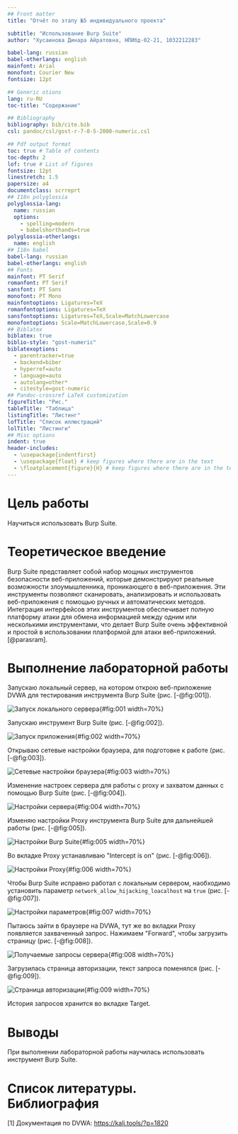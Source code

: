 ```yaml
---
## Front matter
title: "Отчёт по этапу №5 индивидуального проекта"

subtitle: "Использование Burp Suite"
author: "Хусаинова Динара Айратовна, НПИбд-02-21, 1032212283"

babel-lang: russian 
babel-otherlangs: english 
mainfont: Arial 
monofont: Courier New 
fontsize: 12pt

## Generic otions
lang: ru-RU
toc-title: "Содержание"

## Bibliography
bibliography: bib/cite.bib
csl: pandoc/csl/gost-r-7-0-5-2008-numeric.csl

## Pdf output format
toc: true # Table of contents
toc-depth: 2
lof: true # List of figures
fontsize: 12pt
linestretch: 1.5
papersize: a4
documentclass: scrreprt
## I18n polyglossia
polyglossia-lang:
  name: russian
  options:
	- spelling=modern
	- babelshorthands=true
polyglossia-otherlangs:
  name: english
## I18n babel
babel-lang: russian
babel-otherlangs: english
## Fonts
mainfont: PT Serif
romanfont: PT Serif
sansfont: PT Sans
monofont: PT Mono
mainfontoptions: Ligatures=TeX
romanfontoptions: Ligatures=TeX
sansfontoptions: Ligatures=TeX,Scale=MatchLowercase
monofontoptions: Scale=MatchLowercase,Scale=0.9
## Biblatex
biblatex: true
biblio-style: "gost-numeric"
biblatexoptions:
  - parentracker=true
  - backend=biber
  - hyperref=auto
  - language=auto
  - autolang=other*
  - citestyle=gost-numeric
## Pandoc-crossref LaTeX customization
figureTitle: "Рис."
tableTitle: "Таблица"
listingTitle: "Листинг"
lofTitle: "Список иллюстраций"
lolTitle: "Листинги"
## Misc options
indent: true
header-includes:
  - \usepackage{indentfirst}
  - \usepackage{float} # keep figures where there are in the text
  - \floatplacement{figure}{H} # keep figures where there are in the text
---
```

# Цель работы

Научиться использовать Burp Suite.

# Теоретическое введение

Burp Suite представляет собой набор мощных инструментов безопасности веб-приложений, которые демонстрируют реальные возможности злоумышленника,
проникающего в веб-приложения. Эти инструменты позволяют сканировать,
анализировать и использовать веб-приложения с помощью ручных и автоматических методов. Интеграция интерфейсов этих инструментов обеспечивает полную
платформу атаки для обмена информацией между одним или несколькими инструментами, что делает Burp Suite очень эффективной и простой в использовании
платформой для атаки веб-приложений. [@parasram].

# Выполнение лабораторной работы

Запускаю локальный сервер, на котором открою веб-приложение DVWA для тестирования инструмента Burp Suite (рис. [-@fig:001]).

![Запуск локального сервера](image/1.PNG){#fig:001 width=70%}

Запускаю инструмент Burp Suite (рис. [-@fig:002]).

![Запуск приложения](image/2.PNG){#fig:002 width=70%}

Открываю сетевые настройки браузера, для подготовке к работе (рис. [-@fig:003]).

![Сетевые настройки браузера](image/3.PNG){#fig:003 width=70%}

Изменение настроек сервера для работы с proxy и захватом данных с помощью Burp Suite (рис. [-@fig:004]).

![Настройки сервера](image/4.PNG){#fig:004 width=70%}

Изменяю настройки Proxy инструмента Burp Suite для дальнейшей работы (рис. [-@fig:005]).

![Настройки Burp Suite](image/5.PNG){#fig:005 width=70%}

Во вкладке Proxy устанавливаю "Intercept is on" (рис. [-@fig:006]).

![Настройки Proxy](image/6.PNG){#fig:006 width=70%}

Чтобы Burp Suite исправно работал с локальным сервером, наобходимо установить параметр `network_allow_hijacking_loacalhost` на `true` (рис. [-@fig:007]).

![Настройки параметров](image/7.PNG){#fig:007 width=70%}

Пытаюсь зайти в браузере на DVWA, тут же во вкладки Proxy появляется захваченный запрос. Нажимаем "Forward", чтобы загрузить страницу (рис. [-@fig:008]).

![Получаемые запросы сервера](image/8.PNG){#fig:008 width=70%}

Загрузилась страница авторизации, текст запроса поменялся (рис. [-@fig:009]).

![Страница авторизации](image/9.PNG){#fig:009 width=70%}

История запросов хранится во вкладке Target.


# Выводы

При выполнении лабораторной работы научилась использовать инструмент Burp Suite.

# Список литературы. Библиография

[1] Документация по DVWA: https://kali.tools/?p=1820